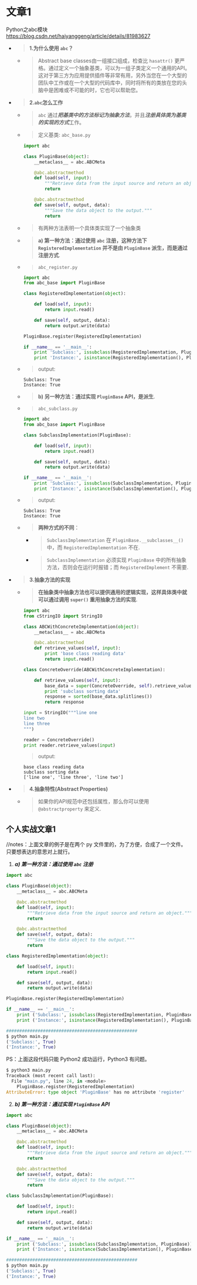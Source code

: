 
# 文章1

Python之abc模块 https://blog.csdn.net/haiyanggeng/article/details/81983627
- > **1.为什么使用 `abc`？**
  * > Abstract base classes由一组接口组成，检查比 `hasattr()` 更严格。通过定义一个抽象基类，可以为一组子类定义一个通用的API。这对于第三方为应用提供插件等非常有用，另外当您在一个大型的团队中工作或在一个大型的代码库中，同时将所有的类放在您的头脑中是困难或不可能的时，它也可以帮助您。
- > **2.`abc`怎么工作**
  * > `abc` 通过***把基类中的方法标记为抽象方法***，并且***注册具体类为基类的实现的方式***工作。
  * > 定义基类: `abc_base.py`
    ```py
    import abc
    
    class PluginBase(object):
        __metaclass__ = abc.ABCMeta
    
        @abc.abstractmethod
        def load(self, input):
            """Retrieve data from the input source and return an object."""
            return
    
        @abc.abstractmethod
        def save(self, output, data):
            """Save the data object to the output."""
            return
    ```
  * > 有两种方法表明一个具体类实现了一个抽象类
  * > **a) 第一种方法：通过使用 `abc` 注册，这种方法下 `RegisteredImplementation` 并不是由 `PluginBase` 派生，而是通过注册方式**.
  * > `abc_register.py`
    ```py
    import abc
    from abc_base import PluginBase

    class RegisteredImplementation(object):

        def load(self, input):
            return input.read()

        def save(self, output, data):
            return output.write(data)

    PluginBase.register(RegisteredImplementation)

    if __name__ == '__main__':
        print 'Subclass:', issubclass(RegisteredImplementation, PluginBase)
        print 'Instance:', isinstance(RegisteredImplementation(), PluginBase)
    ```
  * > output:
    ```console
    Subclass: True
    Instance: True
    ```
  * > **b) 另一种方法：通过实现 `PluginBase` API，是派生**.
  * > `abc_subclass.py`
    ```py
    import abc
    from abc_base import PluginBase
    
    class SubclassImplementation(PluginBase):
    
        def load(self, input):
            return input.read()
    
        def save(self, output, data):
            return output.write(data)
    
    if __name__ == '__main__':
        print 'Subclass:', issubclass(SubclassImplementation, PluginBase)
        print 'Instance:', isinstance(SubclassImplementation(), PluginBase)
    ```
  * > output:
    ```console
    Subclass: True
    Instance: True
    ```
  * > **两种方式的不同**：
    + > `SubclassImplementation` 在 `PluginBase.__subclasses__()` 中，而 `RegisteredImplementation` 不在.
    + > `SubclassImplementation` 必须实现 `PluginBase` 中的所有抽象方法，否则会在运行时报错；而 `RegisteredImplement` 不需要.
- > **3.抽象方法的实现**
  * > **在抽象类中抽象方法也可以提供通用的逻辑实现，这样具体类中就可以通过调用 `super()` 重用抽象方法的实现**.
    ```py
    import abc
    from cStringIO import StringIO
    
    class ABCWithConcreteImplementation(object):
        __metaclass__ = abc.ABCMeta
    
        @abc.abstractmethod
        def retrieve_values(self, input):
            print 'base class reading data'
            return input.read()
    
    class ConcreteOverride(ABCWithConcreteImplementation):
    
        def retrieve_values(self, input):
            base_data = super(ConcreteOverride, self).retrieve_values(input)
            print 'subclass sorting data'
            response = sorted(base_data.splitlines())
            return response
    
    input = StringIO("""line one
    line two
    line three
    """)
    
    reader = ConcreteOverride()
    print reader.retrieve_values(input)
    ```
    > output:
    ```console
    base class reading data
    subclass sorting data
    ['line one', 'line three', 'line two']
    ```
- > **4.抽象特性(Abstract Properties)**
  * > 如果你的API规范中还包括属性，那么你可以使用 `@abstractproperty` 来定义.

## 个人实战文章1

//notes：上面文章的例子是在两个 py 文件里的，为了方便，合成了一个文件。只要想表达的意思对上就行。

1. ***a) 第一种方法：通过使用 `abc` 注册***
```py
import abc

class PluginBase(object):
    __metaclass__ = abc.ABCMeta

    @abc.abstractmethod
    def load(self, input):
        """Retrieve data from the input source and return an object."""
        return

    @abc.abstractmethod
    def save(self, output, data):
        """Save the data object to the output."""
        return

class RegisteredImplementation(object):

    def load(self, input):
        return input.read()

    def save(self, output, data):
        return output.write(data)

PluginBase.register(RegisteredImplementation)

if __name__ == '__main__':
    print ('Subclass:', issubclass(RegisteredImplementation, PluginBase))
    print ('Instance:', isinstance(RegisteredImplementation(), PluginBase))

##################################################
$ python main.py
('Subclass:', True)
('Instance:', True)
```

PS：上面这段代码只能 Python2 成功运行，Python3 有问题。
```py
$ python3 main.py
Traceback (most recent call last):
  File "main.py", line 24, in <module>
    PluginBase.register(RegisteredImplementation)
AttributeError: type object 'PluginBase' has no attribute 'register'
```

2. ***b) 第一种方法：通过实现 `PluginBase` API***
```py
import abc

class PluginBase(object):
    __metaclass__ = abc.ABCMeta

    @abc.abstractmethod
    def load(self, input):
        """Retrieve data from the input source and return an object."""
        return

    @abc.abstractmethod
    def save(self, output, data):
        """Save the data object to the output."""
        return

class SubclassImplementation(PluginBase):

    def load(self, input):
        return input.read()

    def save(self, output, data):
        return output.write(data)

if __name__ == '__main__':
    print ('Subclass:', issubclass(SubclassImplementation, PluginBase))
    print ('Instance:', isinstance(SubclassImplementation(), PluginBase))

##################################################
$ python main.py
('Subclass:', True)
('Instance:', True)
```
